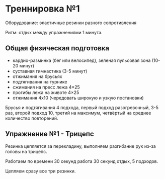 # Треннировка №1
Оборудование: эластичные резинки разного сопротивления

Ритм: отдых между упражнениями 1 минута.

## Общая физическая подготовка
- кардио-разминка (бег или велосипед), зеленая пульсовая зона (10-20 минут)
- суставная гимнастика (3-5 минут)
- отжимания на брусьях
- подтягивания на турнике
- сжимания на пресс лежа 4×25
- прогибы лежа на животе 4×25
- отжимания 4x10 (чередовать широкую и узкую постановки)

Брусья и подтягивания 4 подхода, первый подход разогревочный, 3-5 раз, второй подход 10, третий на максимум, четвёртый на среднее количество повторений.  

## Упражнение №1 - Трицепс
Резинка цепляется за перекладину, выполняем разгибание рук из-за головы на трицепс. 

Работаем по времени 30 секунд работа 30 секунд отдых, 5 подходов.

Цепляем сразу все три резинки. 

